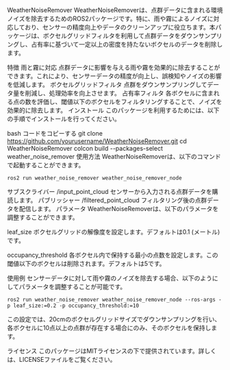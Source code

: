 WeatherNoiseRemover
WeatherNoiseRemoverは、点群データに含まれる環境ノイズを除去するためのROS2パッケージです。特に、雨や霧によるノイズに対応しており、センサーの精度向上やデータのクリーンアップに役立ちます。本パッケージは、ボクセルグリッドフィルタを利用して点群データをダウンサンプリングし、占有率に基づいて一定以上の密度を持たないボクセルのデータを削除します。

特徴
雨と霧に対応
点群データに影響を与える雨や霧を効果的に除去することができます。これにより、センサーデータの精度が向上し、誤検知やノイズの影響を低減します。
ボクセルグリッドフィルタ
点群をダウンサンプリングしてデータ量を削減し、処理効率を向上させます。
占有率フィルタ
各ボクセルに含まれる点の数を評価し、閾値以下のボクセルをフィルタリングすることで、ノイズを効果的に除去します。
インストール
このパッケージを利用するためには、以下の手順でインストールを行ってください。

bash
コードをコピーする
git clone https://github.com/yourusername/WeatherNoiseRemover.git
cd WeatherNoiseRemover
colcon build --packages-select weather_noise_remover
使用方法
WeatherNoiseRemoverは、以下のコマンドで起動することができます。

```
ros2 run weather_noise_remover weather_noise_remover_node
```

サブスクライバー
/input_point_cloud
センサーから入力される点群データを購読します。
パブリッシャー
/filtered_point_cloud
フィルタリング後の点群データを配信します。
パラメータ
WeatherNoiseRemoverは、以下のパラメータを調整することができます。

leaf_size
ボクセルグリッドの解像度を設定します。デフォルトは0.1 (メートル)です。

occupancy_threshold
各ボクセル内で保持する最小の点数を設定します。この閾値以下のボクセルは削除されます。デフォルトは5です。

使用例
センサーデータに対して雨や霧のノイズを除去する場合、以下のようにしてパラメータを調整することが可能です。

```
ros2 run weather_noise_remover weather_noise_remover_node --ros-args -p leaf_size:=0.2 -p occupancy_threshold:=10
```
この設定では、20cmのボクセルグリッドサイズでダウンサンプリングを行い、各ボクセルに10点以上の点群が存在する場合にのみ、そのボクセルを保持します。

ライセンス
このパッケージはMITライセンスの下で提供されています。詳しくは、LICENSEファイルをご覧ください。
